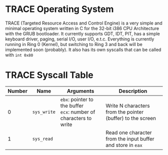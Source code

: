 # TRACE Operating System
TRACE (Targeted Resource Access and Control Engine) is a very simple and minimal operating system written in C for the 32-bit i386 CPU Architecture with the GRUB bootloader. It currently supports GDT, IDT, PIT, has a simple keyboard driver, paging, serial I/O, user I/O, e.t.c. Everything is currently running in Ring 0 (Kernel), but switching to Ring 3 and back will be implemented soon (probably). It also has its own syscalls that can be called with `int 0x80`

# TRACE Syscall Table
| Number | Name      | Arguments                | Description                                      |
|--------|-----------|--------------------------|--------------------------------------------------|
| 0      | `sys_write`| `ebx`: pointer to the buffer <br> `ecx`: number of characters to write | Write N characters from the pointer (buffer) to the screen |
| 1      | `sys_read` |  | Read one character from the input buffer and store in `eax`   |
